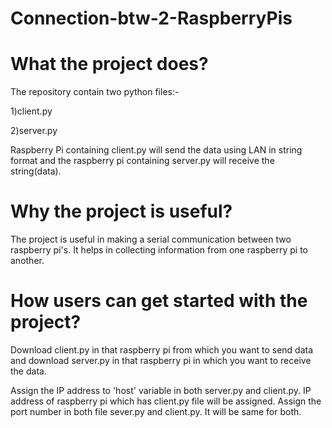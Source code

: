 # Connection-btw-2-RaspberryPis

# What the project does?

The repository contain two python files:-

1)client.py

2)server.py

Raspberry Pi containing client.py will send the data using LAN in string format and the raspberry pi containing server.py will receive the string(data).


# Why the project is useful?

The project is useful in making a serial communication between two raspberry pi's. It helps in collecting information from one raspberry pi to another.

# How users can get started with the project?

Download client.py in that raspberry pi from which you want to send data and download server.py in that raspberry pi in which you want to receive the data.

Assign the IP address to 'host' variable in both server.py and client.py. IP address of raspberry pi which has client.py file will be assigned.
Assign the port number in both file sever.py and client.py. It will be same for both.

